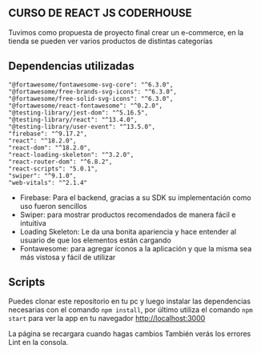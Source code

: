 ## CURSO DE REACT JS CODERHOUSE
Tuvimos como propuesta de proyecto final crear un e-commerce, en la tienda se pueden ver varios productos de distintas categorías

## Dependencias utilizadas

    "@fortawesome/fontawesome-svg-core": "^6.3.0",
    "@fortawesome/free-brands-svg-icons": "^6.3.0",
    "@fortawesome/free-solid-svg-icons": "^6.3.0",
    "@fortawesome/react-fontawesome": "^0.2.0",
    "@testing-library/jest-dom": "^5.16.5",
    "@testing-library/react": "^13.4.0",
    "@testing-library/user-event": "^13.5.0",
    "firebase": "^9.17.2",
    "react": "^18.2.0",
    "react-dom": "^18.2.0",
    "react-loading-skeleton": "^3.2.0",
    "react-router-dom": "^6.8.2",
    "react-scripts": "5.0.1",
    "swiper": "^9.1.0",
    "web-vitals": "^2.1.4"

 - Firebase: Para el backend, gracias a su SDK su implementación como uso fueron sencillos
 - Swiper: para mostrar productos recomendados de manera fácil e intuitiva
 - Loading Skeleton: Le da una bonita apariencia y hace entender al usuario de que los elementos están cargando
 - Fontawesome: para agregar íconos a la aplicación y que la misma sea más vistosa y fácil de utilizar

## Scripts
Puedes clonar este repositorio en tu pc y luego instalar las dependencias necesarias con el comando `npm install`, por último utiliza el comando `npm start` para ver la app en tu navegador [http://localhost:3000](http://localhost:3000) 

La página se recargara cuando hagas cambios
También verás los errores Lint en la consola.